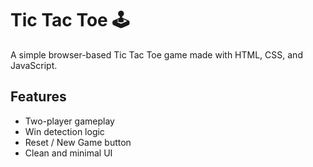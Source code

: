 # Tic Tac Toe 🕹️

A simple browser-based Tic Tac Toe game made with HTML, CSS, and JavaScript.

## Features
- Two-player gameplay
- Win detection logic
- Reset / New Game button
- Clean and minimal UI
